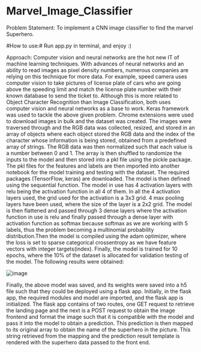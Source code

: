# Marvel_Image_Classifier

Problem Statement: To implement a CNN image classifier to find the marvel Superhero.

#How to use:#
Run app.py in terminal, and enjoy :)



Approach:
Computer vision and neural networks are the hot new IT of machine learning techniques. With advances of neural networks and an ability to read images as pixel density numbers, numerous companies are relying on this technique for more data. For example, speed camera uses computer vision to take pictures of license plate of cars who are going above the speeding limit and match the license plate number with their known database to send the ticket to. Although this is more related to Object Character Recognition than Image Classification, both uses computer vision and neural networks as a base to work.
Keras framework was used to tackle the above given problem. 
Chrome extensions were used to download images in bulk and the dataset was created. The images were traversed through and the RGB data was collected, resized, and stored in an array of objects where each object stored the RGB data and the index of the character whose information is being stored, obtained from a predefined array of strings. The RGB data was then normalized such that each value is a number between 0 and 1. The array is then shuffled to randomize the inputs to the model and then stored into a pkl file using the pickle package. The pkl files for the features and labels are then imported into another notebook for the model training and testing with the dataset. The required packages (TensorFlow, keras) are downloaded. 
The model is then defined using the sequential function. The model in use has 4 activation layers with relu being the activation function in all 4 of them. In all the 4 activation layers used, the grid used for the activation is a 3x3 grid. 4 max pooling layers have been used, where the size of the layer is a 2x2 grid.
The model is then flattened and passed through 3 dense layers where the activation function in use is relu and finally passed through a dense layer with activation function as softmax because softmax as we are working with 5 labels, thus the problem becoming a multinomial probability distribution.Then the model is compiled using the adam optimizer, where the loss is set to sparse categorical crossentropy as we have feature vectors with integer targets(index).
Finally, the model is trained for 10 epochs, where the 10% of the dataset is allocated for validation testing of the model.
The following results were obtained:

 

![image](https://user-images.githubusercontent.com/63347503/123410356-dc3d9480-d5cc-11eb-9d8a-1ad9afefa07c.png)



Finally, the above model was saved, and its weights were saved into a h5 file such that they could be deployed using a flask app.
Initially, in the flask app, the required modules and model are imported, and the flask app is initialized.
The flask app contains of two routes, one GET request to retrieve the landing page and the next is a POST request to obtain the image frontend and format the image such that it is compatible with the model and pass it into the model to obtain a prediction. This prediction is then mapped to its original array to obtain the name of the superhero in the picture. This string retrieved from the mapping and the prediction result template is rendered with the superhero data passed to the front end.
